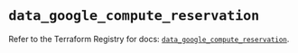 # `data_google_compute_reservation`

Refer to the Terraform Registry for docs: [`data_google_compute_reservation`](https://registry.terraform.io/providers/hashicorp/google/6.39.0/docs/data-sources/compute_reservation).
